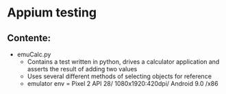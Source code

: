 # Appium testing


## Contente:
   * emuCalc.py
      * Contains a test written in python, drives a calculator application and
        asserts the result of adding two values
      * Uses several different methods of selecting objects for reference
      * emulator env = Pixel 2 API 28/ 1080x1920:420dpi/ Android 9.0 /x86
